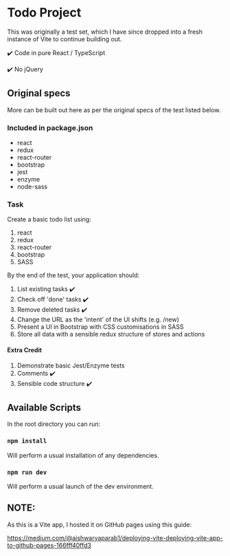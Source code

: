 # Todo Project

This was originally a test set, which I have since dropped into a fresh instance of Vite to continue building out.

:heavy_check_mark: Code in pure React / TypeScript

:heavy_check_mark: No jQuery

## Original specs

More can be built out here as per the original specs of the test listed below.

### Included in package.json

- react
- redux
- react-router
- bootstrap
- jest
- enzyme
- node-sass

### Task

Create a basic todo list using:

1. react
2. redux
3. react-router
4. bootstrap
5. SASS

By the end of the test, your application should:

1. List existing tasks :heavy_check_mark:
2. Check off 'done' tasks :heavy_check_mark:
3. Remove deleted tasks :heavy_check_mark:
4. Change the URL as the 'intent' of the UI shifts (e.g. /new)
5. Present a UI in Bootstrap with CSS customisations in SASS
6. Store all data with a sensible redux structure of stores and actions

#### Extra Credit

1. Demonstrate basic Jest/Enzyme tests
2. Comments :heavy_check_mark:
3. Sensible code structure :heavy_check_mark:

## Available Scripts

In the root directory you can run:

### `npm install`

Will perform a usual installation of any dependencies.

### `npm run dev`

Will perform a usual launch of the dev environment.

## NOTE:

As this is a Vite app, I hosted it on GitHub pages using this guide:

https://medium.com/@aishwaryaparab1/deploying-vite-deploying-vite-app-to-github-pages-166fff40ffd3
